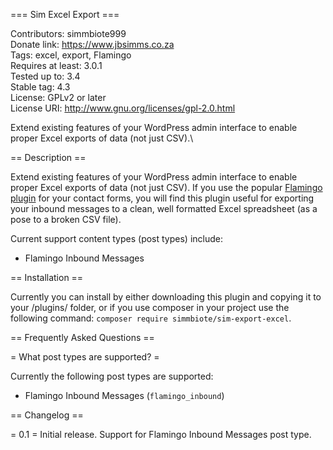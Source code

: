 === Sim Excel Export ===

Contributors: simmbiote999\
Donate link: https://www.jbsimms.co.za \
Tags: excel, export, Flamingo\
Requires at least: 3.0.1\
Tested up to: 3.4\
Stable tag: 4.3\
License: GPLv2 or later\
License URI: http://www.gnu.org/licenses/gpl-2.0.html  
 
Extend existing features of your WordPress admin interface to enable proper Excel exports of data (not just CSV).\
 
== Description ==  
 
Extend existing features of your WordPress admin interface to enable proper Excel exports of data (not just CSV).
If you use the popular [Flamingo plugin](https://wordpress.org/plugins/flamingo/) for your contact forms, you will find this plugin useful for exporting your inbound messages to a clean, well formatted Excel spreadsheet (as a pose to a broken CSV file).  

Current support content types (post types) include:

* Flamingo Inbound Messages

== Installation ==

Currently you can install by either downloading this plugin and copying it to your /plugins/ folder, or if you use composer in your project use the following command: 
`composer require simmbiote/sim-export-excel`.

== Frequently Asked Questions ==

= What post types are supported? =

Currently the following post types are supported:

* Flamingo Inbound Messages (`flamingo_inbound`)

== Changelog ==

= 0.1 =
Initial release. Support for Flamingo Inbound Messages post type.
